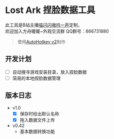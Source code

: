 # Lost Ark 捏脸数据工具

此工具是B站主播[喵闪闪嗷呜一声](https://b23.tv/JSHvl6u)定制，  
欢迎加入方舟暖暖~外观交流群 QQ群号：866731880

> 使用[AutoHotkey v2](https://www.autohotkey.com/)制作

## 开发计划

- [ ] 自动搜寻游戏安装目录，放入捏脸数据
- [ ] 简易的本地捏脸数据管理

## 版本日志

- v1.0
  - [x] 保存时给出默认名称
  - [x] 拖入数据文件上传
- v0.42
  - 基本数据转换功能